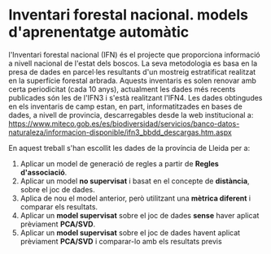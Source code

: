 # Inventari forestal nacional. models d'aprenentatge automàtic
l'Inventari forestal nacional (IFN) és el projecte que proporciona informació a nivell nacional de l'estat dels boscos. La seva metodologia es basa en la presa de dades en parcel·les resultants d'un mostreig estratificat realitzat en la superfície forestal arbrada. Aquests inventaris es solen renovar amb certa periodicitat (cada 10 anys), actualment les dades més recents publicades són les de l'IFN3 i s'està realitzant l'IFN4. Les dades obtingudes en els inventaris de camp estan, en part, informatitzades en bases de dades, a nivell de provincia, descarregables desde la web institucional a:
https://www.miteco.gob.es/es/biodiversidad/servicios/banco-datos-naturaleza/informacion-disponible/ifn3_bbdd_descargas.htm.aspx

En aquest treball s'han escollit les dades de la província de Lleida per a:
1. Aplicar un model de generació de regles a partir de **Regles d'associació**.  
2. Aplicar un model **no supervisat** i basat en el concepte de **distància**, sobre el joc de dades.  
3. Aplica de nou el model anterior, però utilitzant una **mètrica diferent** i comparar els resultats.  
4. Aplicar un **model supervisat** sobre el joc de dades **sense** haver aplicat prèviament **PCA/SVD**.  
5. Aplicar un **model supervisat** sobre el joc de dades havent aplicat prèviament **PCA/SVD** i comparar-lo amb els resultats previs

